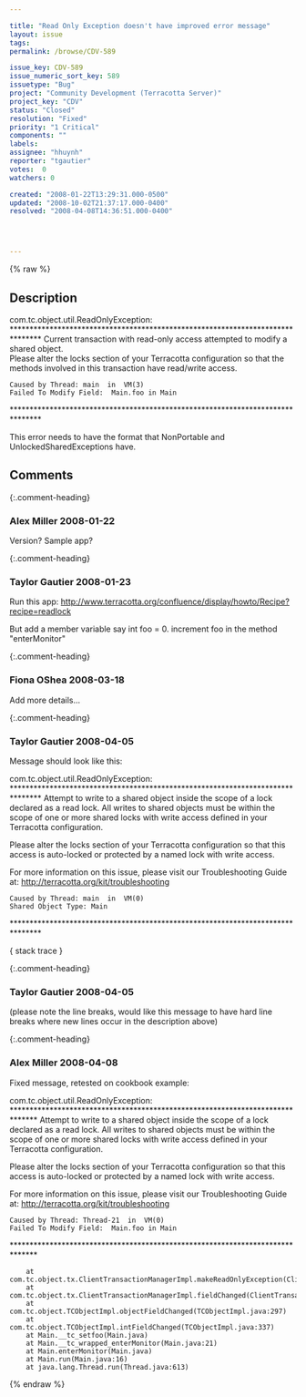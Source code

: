 ```yaml
---

title: "Read Only Exception doesn't have improved error message"
layout: issue
tags: 
permalink: /browse/CDV-589

issue_key: CDV-589
issue_numeric_sort_key: 589
issuetype: "Bug"
project: "Community Development (Terracotta Server)"
project_key: "CDV"
status: "Closed"
resolution: "Fixed"
priority: "1 Critical"
components: ""
labels: 
assignee: "hhuynh"
reporter: "tgautier"
votes:  0
watchers: 0

created: "2008-01-22T13:29:31.000-0500"
updated: "2008-10-02T21:37:17.000-0400"
resolved: "2008-04-08T14:36:51.000-0400"




---
```


{% raw %}

## Description

<div markdown="1" class="description">

com.tc.object.util.ReadOnlyException: 
\*\*\*\*\*\*\*\*\*\*\*\*\*\*\*\*\*\*\*\*\*\*\*\*\*\*\*\*\*\*\*\*\*\*\*\*\*\*\*\*\*\*\*\*\*\*\*\*\*\*\*\*\*\*\*\*\*\*\*\*\*\*\*\*\*\*\*\*\*\*\*\*\*\*\*\*\*\*\*
Current transaction with read-only access attempted to modify a shared object.  
Please alter the locks section of your Terracotta configuration so that the methods involved in this transaction have read/write access.

    Caused by Thread: main  in  VM(3)
    Failed To Modify Field:  Main.foo in Main
\*\*\*\*\*\*\*\*\*\*\*\*\*\*\*\*\*\*\*\*\*\*\*\*\*\*\*\*\*\*\*\*\*\*\*\*\*\*\*\*\*\*\*\*\*\*\*\*\*\*\*\*\*\*\*\*\*\*\*\*\*\*\*\*\*\*\*\*\*\*\*\*\*\*\*\*\*\*\*

This error needs to have the format that NonPortable and UnlockedSharedExceptions have.



</div>

## Comments


{:.comment-heading}
### **Alex Miller** <span class="date">2008-01-22</span>

<div markdown="1" class="comment">

Version?  Sample app?

</div>


{:.comment-heading}
### **Taylor Gautier** <span class="date">2008-01-23</span>

<div markdown="1" class="comment">

Run this app:
http://www.terracotta.org/confluence/display/howto/Recipe?recipe=readlock

But add a member variable say int foo = 0.  increment foo in the method "enterMonitor"
 

</div>


{:.comment-heading}
### **Fiona OShea** <span class="date">2008-03-18</span>

<div markdown="1" class="comment">

Add more details...

</div>


{:.comment-heading}
### **Taylor Gautier** <span class="date">2008-04-05</span>

<div markdown="1" class="comment">

Message should look like this:

com.tc.object.util.ReadOnlyException: 
\*\*\*\*\*\*\*\*\*\*\*\*\*\*\*\*\*\*\*\*\*\*\*\*\*\*\*\*\*\*\*\*\*\*\*\*\*\*\*\*\*\*\*\*\*\*\*\*\*\*\*\*\*\*\*\*\*\*\*\*\*\*\*\*\*\*\*\*\*\*\*\*\*\*\*\*\*\*\*
Attempt to write to a shared object inside the scope of a lock declared as a 
read lock. All writes to shared objects must be within the scope of one or 
more shared locks with write access defined in your Terracotta configuration.  

Please alter the locks section of your Terracotta configuration so that this 
access is auto-locked or protected by a named lock with write access.

For more information on this issue, please visit our Troubleshooting Guide at:
http://terracotta.org/kit/troubleshooting


    Caused by Thread: main  in  VM(0)
    Shared Object Type: Main
\*\*\*\*\*\*\*\*\*\*\*\*\*\*\*\*\*\*\*\*\*\*\*\*\*\*\*\*\*\*\*\*\*\*\*\*\*\*\*\*\*\*\*\*\*\*\*\*\*\*\*\*\*\*\*\*\*\*\*\*\*\*\*\*\*\*\*\*\*\*\*\*\*\*\*\*\*\*\*

\{ stack trace \}



</div>


{:.comment-heading}
### **Taylor Gautier** <span class="date">2008-04-05</span>

<div markdown="1" class="comment">

(please note the line breaks, would like this message to have hard line breaks where new lines occur in the description above)

</div>


{:.comment-heading}
### **Alex Miller** <span class="date">2008-04-08</span>

<div markdown="1" class="comment">

Fixed message, retested on cookbook example:


com.tc.object.util.ReadOnlyException: 
\*\*\*\*\*\*\*\*\*\*\*\*\*\*\*\*\*\*\*\*\*\*\*\*\*\*\*\*\*\*\*\*\*\*\*\*\*\*\*\*\*\*\*\*\*\*\*\*\*\*\*\*\*\*\*\*\*\*\*\*\*\*\*\*\*\*\*\*\*\*\*\*\*\*\*\*\*\*
Attempt to write to a shared object inside the scope of a lock declared as a
read lock. All writes to shared objects must be within the scope of one or
more shared locks with write access defined in your Terracotta configuration.

Please alter the locks section of your Terracotta configuration so that this
access is auto-locked or protected by a named lock with write access.

For more information on this issue, please visit our Troubleshooting Guide at:
http://terracotta.org/kit/troubleshooting 

    Caused by Thread: Thread-21  in  VM(0)
    Failed To Modify Field:  Main.foo in Main
\*\*\*\*\*\*\*\*\*\*\*\*\*\*\*\*\*\*\*\*\*\*\*\*\*\*\*\*\*\*\*\*\*\*\*\*\*\*\*\*\*\*\*\*\*\*\*\*\*\*\*\*\*\*\*\*\*\*\*\*\*\*\*\*\*\*\*\*\*\*\*\*\*\*\*\*\*\*

        at com.tc.object.tx.ClientTransactionManagerImpl.makeReadOnlyException(ClientTransactionManagerImpl.java:748)
        at com.tc.object.tx.ClientTransactionManagerImpl.fieldChanged(ClientTransactionManagerImpl.java:590)
        at com.tc.object.TCObjectImpl.objectFieldChanged(TCObjectImpl.java:297)
        at com.tc.object.TCObjectImpl.intFieldChanged(TCObjectImpl.java:337)
        at Main.__tc_setfoo(Main.java)
        at Main.__tc_wrapped_enterMonitor(Main.java:21)
        at Main.enterMonitor(Main.java)
        at Main.run(Main.java:16)
        at java.lang.Thread.run(Thread.java:613)

</div>



{% endraw %}
